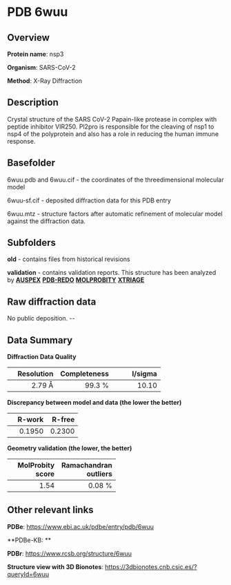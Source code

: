 # PDB 6wuu

## Overview

**Protein name**: nsp3

**Organism**: SARS-CoV-2

**Method**: X-Ray Diffraction

## Description

Crystal structure of the SARS CoV-2 Papain-like protease in complex with peptide inhibitor VIR250. Pl2pro is responsible for the cleaving of nsp1 to nsp4 of the polyprotein and also has a role in reducing the human immune response.

## Basefolder

6wuu.pdb and 6wuu.cif - the coordinates of the threedimensional molecular model

6wuu-sf.cif - deposited diffraction data for this PDB entry

6wuu.mtz - structure factors after automatic refinement of molecular model against the diffraction data.

## Subfolders



**old** - contains files from historical revisions

**validation** - contains validation reports. This structure has been analyzed by [**AUSPEX**](https://github.com/thorn-lab/coronavirus_structural_task_force/tree/master/pdb/nsp3/SARS-CoV-2/6wuu/validation/auspex) [**PDB-REDO**](https://github.com/thorn-lab/coronavirus_structural_task_force/tree/master/pdb/nsp3/SARS-CoV-2/6wuu/validation/pdb-redo) [**MOLPROBITY**](https://github.com/thorn-lab/coronavirus_structural_task_force/tree/master/pdb/nsp3/SARS-CoV-2/6wuu/validation/molprobity) [**XTRIAGE**](https://github.com/thorn-lab/coronavirus_structural_task_force/blob/master/pdb/nsp3/SARS-CoV-2/6wuu/validation/Xtriage_output.log)  



## Raw diffraction data

No public deposition. --<br> 

## Data Summary
**Diffraction Data Quality**

|   | Resolution | Completeness| I/sigma |
|---|-------------:|----------------:|--------------:|
|   |2.79 Å|99.3  %|<img width=50/>10.10|

**Discrepancy between model and data (the lower the better)**

|   | **R-work**| **R-free**   
|---|-------------:|----------------:|           
||  0.1950|  0.2300|

**Geometry validation (the lower, the better)**

|   |**MolProbity<br>score**| **Ramachandran<br>outliers** 
|---|-------------:|----------------:|
||  1.54|  0.08 %|

 

 



## Other relevant links 
**PDBe**:  https://www.ebi.ac.uk/pdbe/entry/pdb/6wuu

**PDBe-KB: ** 
 
**PDBr**: https://www.rcsb.org/structure/6wuu 

**Structure view with 3D Bionotes**: https://3dbionotes.cnb.csic.es/?queryId=6wuu

